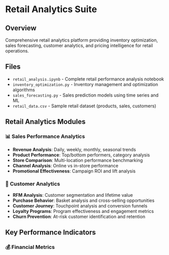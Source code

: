# Retail Analytics Suite

## Overview
Comprehensive retail analytics platform providing inventory optimization, sales forecasting, customer analytics, and pricing intelligence for retail operations.

## Files
- `retail_analysis.ipynb` - Complete retail performance analysis notebook
- `inventory_optimization.py` - Inventory management and optimization algorithms
- `sales_forecasting.py` - Sales prediction models using time series and ML
- `retail_data.csv` - Sample retail dataset (products, sales, customers)

## Retail Analytics Modules
### 📊 **Sales Performance Analytics**
- **Revenue Analysis**: Daily, weekly, monthly, seasonal trends
- **Product Performance**: Top/bottom performers, category analysis
- **Store Comparison**: Multi-location performance benchmarking
- **Channel Analysis**: Online vs in-store performance
- **Promotional Effectiveness**: Campaign ROI and lift analysis

### 👥 **Customer Analytics**
- **RFM Analysis**: Customer segmentation and lifetime value
- **Purchase Behavior**: Basket analysis and cross-selling opportunities
- **Customer Journey**: Touchpoint analysis and conversion funnels
- **Loyalty Programs**: Program effectiveness and engagement metrics
- **Churn Prevention**: At-risk customer identification and retention

## Key Performance Indicators
### 💰 **Financial Metrics**
